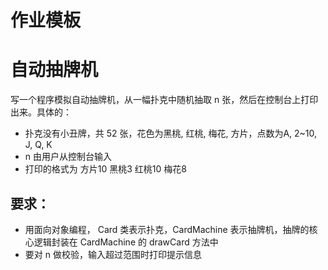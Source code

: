 # 作业模板
# 自动抽牌机
写一个程序模拟自动抽牌机，从一幅扑克中随机抽取 n 张，然后在控制台上打印出来。具体的：
- 扑克没有小丑牌，共 52 张，花色为黑桃, 红桃, 梅花, 方片，点数为A, 2~10, J, Q, K
- n 由用户从控制台输入
- 打印的格式为 方片10 黑桃3 红桃10 梅花8
## 要求：

- 用面向对象编程， Card 类表示扑克，CardMachine 表示抽牌机，抽牌的核心逻辑封装在 CardMachine 的 drawCard 方法中
- 要对 n 做校验，输入超过范围时打印提示信息

